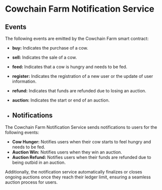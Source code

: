 # Cowchain Farm Notification Service

## Events

The following events are emitted by the Cowchain Farm smart contract:

- **buy:** Indicates the purchase of a cow.
- **sell:** Indicates the sale of a cow.
- **feed:** Indicates that a cow is hungry and needs to be fed.
- **register:** Indicates the registration of a new user or the update of user information.
- **refund:** Indicates that funds are refunded due to losing an auction.
- **auction:** Indicates the start or end of an auction.

- ## Notifications

The Cowchain Farm Notification Service sends notifications to users for the following events:

- **Cow Hunger:** Notifies users when their cow starts to feel hungry and needs to be fed.
- **Auction Win:** Notifies users when they win an auction.
- **Auction Refund:** Notifies users when their funds are refunded due to being outbid in an auction.

Additionally, the notification service automatically finalizes or closes ongoing auctions once they reach their ledger limit, ensuring a seamless auction process for users.

